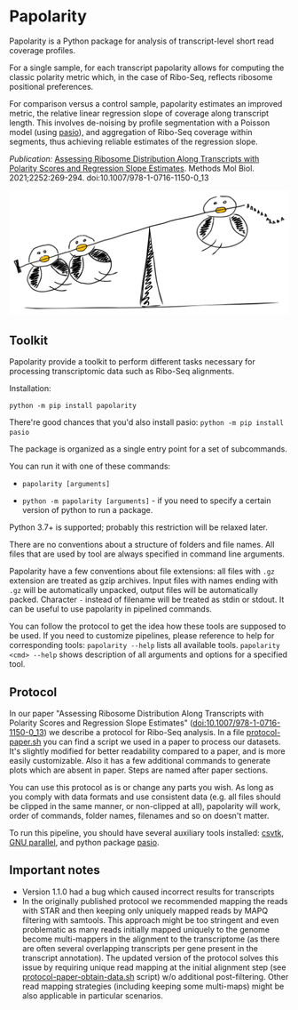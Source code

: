 # Papolarity
Papolarity is a Python package for analysis of transcript-level short read coverage profiles.

For a single sample, for each transcript papolarity allows for computing the classic polarity metric which, in the case of Ribo-Seq, reflects ribosome positional preferences.

For comparison versus a control sample, papolarity estimates an improved metric, the relative linear regression slope of coverage along transcript length. This involves de-noising by profile segmentation with a Poisson model (using [pasio](https://github.com/autosome-ru/pasio/)), and aggregation of Ribo-Seq coverage within segments, thus achieving reliable estimates of the regression slope.

*Publication:* [Assessing Ribosome Distribution Along Transcripts with Polarity Scores and Regression Slope Estimates](https://pubmed.ncbi.nlm.nih.gov/33765281/). 
Methods Mol Biol. 2021;2252:269-294. doi:10.1007/978-1-0716-1150-0_13

![papolarity logo](supplementary_files/papolarity_logo.png)

## Toolkit

Papolarity provide a toolkit to perform different tasks necessary for processing transcriptomic data such as Ribo-Seq alignments.

Installation:
```
python -m pip install papolarity
```

There're good chances that you'd also install pasio: `python -m pip install pasio`

The package is organized as a single entry point for a set of subcommands.

You can run it with one of these commands:

* `papolarity [arguments]`

* `python -m papolarity [arguments]` - if you need to specify a certain version of python to run a package.

Python 3.7+ is supported; probably this restriction will be relaxed later.

There are no conventions about a structure of folders and file names. All files that are used by tool are always specified in command line arguments.

Papolarity have a few conventions about file extensions: all files with `.gz` extension are treated as gzip archives. Input files with names ending with `.gz` will be automatically unpacked, output files will be automatically packed. Character `-` instead of filename will be treated as stdin or stdout. It can be useful to use papolarity in pipelined commands.

You can follow the protocol to get the idea how these tools are supposed to be used. If you need to customize pipelines, please reference to help for corresponding tools:
`papolarity --help` lists all available tools. `papolarity <cmd> --help` shows description of all arguments and options for a specified tool.

## Protocol

In our paper "Assessing Ribosome Distribution Along Transcripts with Polarity Scores and Regression Slope Estimates" ([doi:10.1007/978-1-0716-1150-0_13](https://doi.org/10.1007/978-1-0716-1150-0_13)) we describe a protocol for Ribo-Seq analysis. In a file [protocol-paper.sh](https://github.com/autosome-ru/papolarity/blob/master/protocol-paper.sh) you can find a script we used in a paper to process our datasets. It's slightly modified for better readability compared to a paper, and is more easily customizable. Also it has a few additional commands to generate plots which are absent in paper. Steps are named after paper sections.

You can use this protocol as is or change any parts you wish. As long as you comply with data formats and use consistent data (e.g. all files should be clipped in the same manner, or non-clipped at all), papolarity will work, order of commands, folder names, filenames and so on doesn't matter.

To run this pipeline, you should have several auxiliary tools installed: [csvtk](https://bioinf.shenwei.me/csvtk/), [GNU parallel](https://www.gnu.org/software/parallel/), and python package [pasio](https://github.com/autosome-ru/pasio/).

## Important notes
* Version 1.1.0 had a bug which caused incorrect results for transcripts
* In the originally published protocol we recommended mapping the reads with STAR and then keeping only uniquely mapped reads by MAPQ filtering with samtools. This approach might be too stringent and even problematic as many reads initially mapped uniquely to the genome become multi-mappers in the alignment to the transcriptome (as there are often several overlapping transcripts per gene present in the transcript annotation). The updated version of the protocol solves this issue by requiring unique read mapping at the initial alignment step (see [protocol-paper-obtain-data.sh](protocol-paper-obtain-data.sh) script) w/o additional post-filtering. Other read mapping strategies (including keeping some multi-maps) might be also applicable in particular scenarios.
